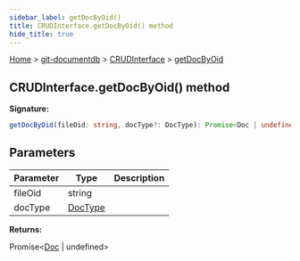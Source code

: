 ```yaml
---
sidebar_label: getDocByOid()
title: CRUDInterface.getDocByOid() method
hide_title: true
---
```


[Home](./index.md) &gt; [git-documentdb](./git-documentdb.md) &gt; [CRUDInterface](./git-documentdb.crudinterface.md) &gt; [getDocByOid](./git-documentdb.crudinterface.getdocbyoid.md)

## CRUDInterface.getDocByOid() method

<b>Signature:</b>

```typescript
getDocByOid(fileOid: string, docType?: DocType): Promise<Doc | undefined>;
```

## Parameters

|  Parameter | Type | Description |
|  --- | --- | --- |
|  fileOid | string |  |
|  docType | [DocType](./git-documentdb.doctype.md) |  |

<b>Returns:</b>

Promise&lt;[Doc](./git-documentdb.doc.md) \| undefined&gt;

